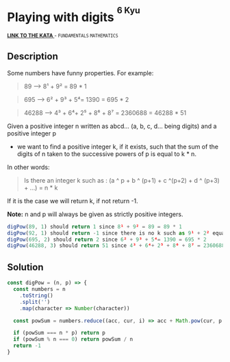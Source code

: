 <h1>Playing with digits <sup><sup>6 Kyu</sup></sup></h1>

<sup>
  <a href="https://www.codewars.com/kata/5552101f47fc5178b1000050">
    <strong>LINK TO THE KATA</strong>
  </a> - <code>FUNDAMENTALS</code> <code>MATHEMATICS</code>
</sup>

## Description

Some numbers have funny properties. For example:

> 89 --> 8¹ + 9² = 89 \* 1

> 695 --> 6² + 9³ + 5⁴= 1390 = 695 \* 2

> 46288 --> 4³ + 6⁴+ 2⁵ + 8⁶ + 8⁷ = 2360688 = 46288 \* 51

Given a positive integer n written as abcd... (a, b, c, d... being digits) and a positive integer p

- we want to find a positive integer k, if it exists, such that the sum of the digits of n taken to the successive powers of p is equal to k \* n.

In other words:

> Is there an integer k such as : (a ^ p + b ^ (p+1) + c ^(p+2) + d ^ (p+3) + ...) = n \* k

If it is the case we will return k, if not return -1.

**Note:** n and p will always be given as strictly positive integers.

```javascript
digPow(89, 1) should return 1 since 8¹ + 9² = 89 = 89 * 1
digPow(92, 1) should return -1 since there is no k such as 9¹ + 2² equals 92 * k
digPow(695, 2) should return 2 since 6² + 9³ + 5⁴= 1390 = 695 * 2
digPow(46288, 3) should return 51 since 4³ + 6⁴+ 2⁵ + 8⁶ + 8⁷ = 2360688 = 46288 * 51
```

## Solution

```javascript
const digPow = (n, p) => {
  const numbers = n
    .toString()
    .split('')
    .map(character => Number(character))

  const powSum = numbers.reduce((acc, cur, i) => acc + Math.pow(cur, p + i), 0)

  if (powSum === n * p) return p
  if (powSum % n === 0) return powSum / n
  return -1
}
```
